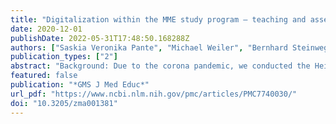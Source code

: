 ```yaml
---
title: "Digitalization within the MME study program – teaching and assessment of communicative and interprofessional skills in the Heidelberg module via video conference together with a virtual OSCE course"
date: 2020-12-01
publishDate: 2022-05-31T17:48:50.168288Z
authors: ["Saskia Veronika Pante", "Michael Weiler", "Bernhard Steinweg", "Anne Herrmann-Werner", "Christian Brünahl", "Maryna Gornostayeva", "Konstantin Brass", "Anna Mutschler", "Andrea Schaal-Ardicoglu", "Stefan Wagener", "Andreas Möltner", "Jana Jünger"]
publication_types: ["2"]
abstract: "Background: Due to the corona pandemic, we conducted the Heidelberg module of the Master of Medical Education (MME) study program, which focuses on teaching and assessment of communicative and interpofessional skills, digitally for the first time., Method: We outsourced the teaching to a pre-module phase in the weeks upfront. During the module week, the lecturers picked up again and deepened the topics and the participants created, revised and simulated a virtual OSCE course. , Results/Conclusion: Evaluation and reflection of the module showed that the digital implementation including an OSCE examination can be an appropriate alternative to a classroom-based training. However, important elements of the MME program that provide networking possibilities and personal exchange can only be replicated in the digital environment to a limited extent. In the future, sensibly applied digital components can be used to enrich the study program."
featured: false
publication: "*GMS J Med Educ*"
url_pdf: "https://www.ncbi.nlm.nih.gov/pmc/articles/PMC7740030/"
doi: "10.3205/zma001381"
---
```


